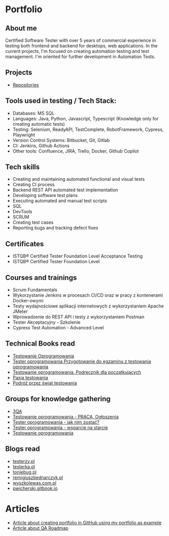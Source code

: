 # Portfolio

## About me

Certified Software Tester with over 5 years of commercial experience in testing both frontend and backend for desktops, web applications. 
In the current projects, I'm focused on creating automation testing and test management. I'm oriented for further development in Automation Tests.  

## Projects 
* [Repositories](https://github.com/piotrmielkeQA?tab=repositories)
  
## Tools used in testing / Tech Stack: 

* Databases: MS SQL
* Languages: Java, Python, Javascript, Typescript (Knowledge only for creating automatic tests)
* Testing: Selenium, ReadyAPI, TestComplete, RobotFramework, Cypress, Playwright
* Version Control Systems: Bitbucket, Git, Gitlab
* CI: Jenkins, Github Actions
* Other tools: Confluence, JIRA, Trello, Docker, Github Copilot

## Tech skills
* Creating and maintaining automated functional and visual tests
* Creating CI process
* Backend REST API automated test implementation
* Developing software test plans
* Executing automated and manual test scripts
* SQL
* DevTools
* SCRUM
* Creating test cases
* Reporting bugs and tracking defect fixes

## Certificates
* ISTQB® Certified Tester Foundation Level Acceptance Testing
* ISTQB® Certified Tester Foundation Level 

## Courses and trainings

* Scrum Fundamentals
* Wykorzystanie Jenkins w procesach CI/CD oraz w pracy z kontenerami Docker-owymi
* Testy wydajnościowe aplikacji internetowych z wykorzystaniem Apache JMeter
* Wprowadzenie do REST API i testy z wykorzystaniem Postman
* Tester Akceptacyjny - Szkolenie
* Cypress Test Automation - Advanced Level 

## Technical Books read

* [Testowanie Oprogramowania](https://pwicherski.gitbook.io)
* [Tester oprogramowania Przygotowanie do egzaminu z testowania oprogramowania](https://ksiegarnia.pwn.pl/Tester-oprogramowania-Przygotowanie-do-egzaminu-z-testowania-oprogramowania,84913544,p.html?abpid=11&abpcid=132&bb_id=3&bb_coid=5264186&abpar1=desktop&abpar2=275403.1746781.&p_action=3206410001&utm_source=a4b&utm_medium=referral&utm_campaign=lc-buybox-wszystkie&_ga=NC.2843809135-1587824507)
* [Testowanie oprogramowania. Podręcznik dla początkujących ](https://helion.pl/ksiazki/testowanie-oprogramowania-podrecznik-dla-poczatkujacych-rafal-pawlak,szteop.htm?_ga=NC.1384359092-1587824560&abpar1=desktop&abpar2=236563.1746781.&abpcid=41&abpid=11&bb_coid=3069019&bb_id=3#format/d)
* [Pasja testowania](https://helion.pl/ksiazki/pasja-testowania-wydanie-ii-rozszerzone-krzysztof-jadczyk,paste2.htm#format/d)
* [Podróż przez świat testowania](https://lubimyczytac.pl/ksiazka/4967503/podroz-przez-swiat-testowania)


## Groups for knowledge gathering

* [3QA](https://www.facebook.com/trojqa/)
* [Testowanie oprogramowania - PRACA, Ogłoszenia](https://www.facebook.com/groups/215557562210470/?ref=group_header)
* [Tester oprogramowania - jak nim zostać?](https://www.facebook.com/groups/531570473876610/?ref=group_header)
* [Tester oprogramowania - wsparcie na starcie](https://www.facebook.com/groups/testeroprogramowania/?ref=group_header)
* [Testowanie oprogramowania](https://www.facebook.com/groups/TestowanieOprogramowania/?locale=pl_PL)


## Blogs read

* [testerzy.pl](http://testerzy.pl)
* [testerka.pl](http://testerka.pl)
* [toniebug.pl](https://www.toniebug.pl)
* [remigiuszbednarczyk.pl](https://remigiuszbednarczyk.pl)
* [wyszkolewas.com.pl](https://www.wyszkolewas.com.pl/)
* [pwicherski.gitbook.io](https://pwicherski.gitbook.io/testowanie-oprogramowania/)

# Articles
* [Article about creating portfolio in GitHub using my portfolio as example](https://remigiuszbednarczyk.pl/portfolio-testera?fbclid=IwAR2jX5Kqys6g0o9xi0qkzqhDKy3p0hIHajaN8dO6NFyh5w1NwMnlQrq8-aQ)
* [Article about QA Roadmap](https://roadmap.sh/qa?)



